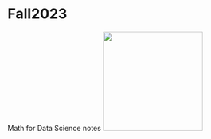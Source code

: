 # Fall2023
Math for Data Science
notes
<img src="https://www.freepik.com/free-vector/data-analysis-icons_1530355.htm" width=200>
